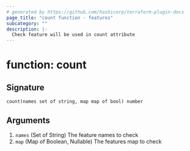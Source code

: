 ```yaml
---
# generated by https://github.com/hashicorp/terraform-plugin-docs
page_title: "count function - features"
subcategory: ""
description: |-
  Check feature will be used in count attribute
---
```


# function: count





## Signature

<!-- signature generated by tfplugindocs -->
```text
count(names set of string, map map of bool) number
```

## Arguments

<!-- arguments generated by tfplugindocs -->
1. `names` (Set of String) The feature names to check
1. `map` (Map of Boolean, Nullable) The features map to check

